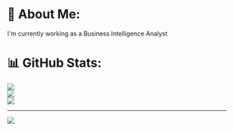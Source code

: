 # 💫 About Me:
I'm currently working as a Business Intelligence Analyst

# 📊 GitHub Stats:
![](https://github-readme-stats.vercel.app/api?username=moeezmasood&theme=dark&hide_border=false&include_all_commits=false&count_private=false)<br/>
![](https://github-readme-streak-stats.herokuapp.com/?user=moeezmasood&theme=dark&hide_border=false)<br/>
![](https://github-readme-stats.vercel.app/api/top-langs/?username=moeezmasood&theme=dark&hide_border=false&include_all_commits=false&count_private=false&layout=compact)

---
[![](https://visitcount.itsvg.in/api?id=moeezmasood&icon=0&color=0)](https://visitcount.itsvg.in)

<!-- Proudly created with GPRM ( https://gprm.itsvg.in ) -->
